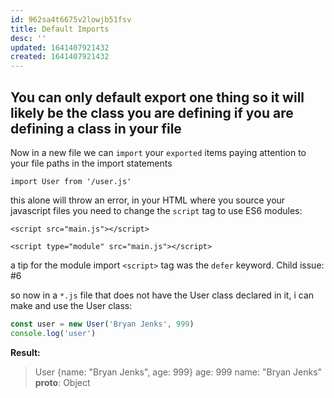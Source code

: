```yaml
---
id: 962sa4t6675v2lowjb51fsv
title: Default Imports
desc: ''
updated: 1641407921432
created: 1641407921432
---
```



## You can only default export one thing so it will likely be the class you are defining if you are defining a class in your file

Now in a new file we can `import` your `exported` items paying attention to your file paths in the import statements

`import User from '/user.js'`

this alone will throw an error, in your HTML where you source your javascript files you need to change the `script` tag to use ES6 modules:

`<script src="main.js"></script>`

`<script type="module" src="main.js"></script>`

a tip for the module import `<script>` tag was the `defer` keyword. Child issue: #6 

so now in a `*.js` file that does not have the User class declared in it, i can make and use the User class: 

```js
const user = new User('Bryan Jenks', 999)
console.log('user')
```

**Result:**

> User {name: "Bryan Jenks", age: 999}
> age: 999
> name: "Bryan Jenks"
> **proto**: Object
